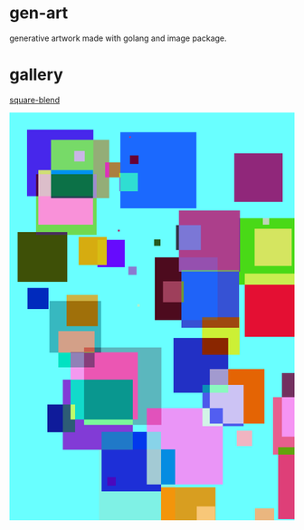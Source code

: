 # gen-art
generative artwork made with golang and image package.


# gallery

[square-blend](./cmd/square-blend.go)  

![square-blend](./gallery/square-blend.png)